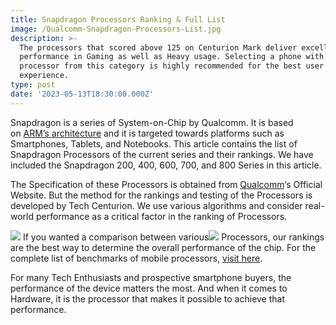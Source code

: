 ```yaml
---
title: Snapdragon Processors Ranking & Full List
image: /Qualcomm-Snapdragon-Processors-List.jpg
description: >-
  The processors that scored above 125 on Centurion Mark deliver excellent
  performance in Gaming as well as Heavy usage. Selecting a phone with a
  processor from this category is highly recommended for the best user
  experience.
type: post
date: '2023-05-13T18:30:00.000Z'
---
```


Snapdragon is a series of System-on-Chip by Qualcomm. It is based on [ARM’s architecture](https://www.arm.com/) and it is targeted towards platforms such as Smartphones, Tablets, and Notebooks. This article contains the list of Snapdragon Processors of the current series and their rankings. We have included the Snapdragon 200, 400, 600, 700, and 800 Series in this article.

The Specification of these Processors is obtained from [Qualcomm](https://www.qualcomm.com/)‘s Official Website. But the method for the rankings and testing of the Processors is developed by Tech Centurion. We use various algorithms and consider real-world performance as a critical factor in the ranking of Processors.

![](/Qualcomm-Snapdragon-Processors-List.jpg) If you wanted a comparison between various![](/Snapdragon-Processors-Ranking-2-1024x914.jpg) Processors, our rankings are the best way to determine the overall performance of the chip. For the complete list of benchmarks of mobile processors, [visit here](https://www.techcenturion.com/smartphone-processors-ranking).

For many Tech Enthusiasts and prospective smartphone buyers, the performance of the device matters the most. And when it comes to Hardware, it is the processor that makes it possible to achieve that performance.
